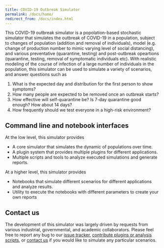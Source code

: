 ```yaml
---
title: COVID-19 Outbreak Simulator
permalink: /docs/home/
redirect_from: /docs/index.html
---
```



This COVID-19 outbreak simulator is a popolation-based stochastic simulator that simulates the outbreak of COVID-19
in a population, subject to changes of population (addition and removal of individuals), model (e.g. change of production number
to mimic varying level of social distancing), and various preventative (quarantine, testing) and post-outbreak
opeartions (quarantine, testing, removal of symptomatic individuals etc). With realistic modeling of the course of
infection of a large number of individuals in the population,
this simulator can be used to simulate a variety of scenarios, and answer questions such as

1. What is the expected day and distribution for the first person to show symptoms?
2. How many people are expected to be removed once an outbreak starts?
3. How effective will self-quarantine be? Is 7-day quarantine good enough? How about 14 days?
4. How frequently should we test everyone in a high-risk environment?


## Command line and notebook interfaces

At the low level, this simulator provides

* A core simulator that simulates the dynamic of populations over time.
* A plugin system that provides multiple plugins for different applications.
* Multiple scripts and tools to analyze executed simulations and generate reports.

At a higher level, this simulator provides

* Notebooks that simulate different scenarios for different applications and analyze results.
* Utility to execute the notebooks with different parameters to create your own reports

## Contact us

The development of this simulator was largely driven by requests from various industrial, governmental, and academic collaborators. Please feel free to report any bug to our [issue tracker](https://github.com/ictr/covid19-outbreak-simulator), [contribute plugins or analysis scripts](http://127.0.0.1:4000/covid19-outbreak-simulator/docs/contributing/), or [contact us](https://github.com/ictr/covid19-outbreak-simulator/issues) if you would like to simulate any particular scenarios.
